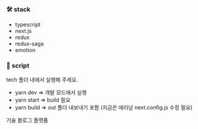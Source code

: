 ### 🛠 stack
- typescript
- next.js
- redux
- redux-saga
- emotion

### 📑 script
tech 폴더 내에서 실행해 주세요.

- yarn dev => 개발 모드에서 실행
- yarn start => build 필요
- yarn build => out 폴더 내보내기 포함 (지금은 에러남 next.config.js 수정 필요)

기술 블로그 플랫폼 

